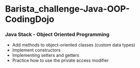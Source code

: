 # Barista_challenge-Java-OOP-CodingDojo
### Java Stack - Object Oriented Programming 
* Add methods to object-oriented classes (custom data types)
* Implement constructors
* Implementing setters and getters
* Practice how to use the private access modifier

